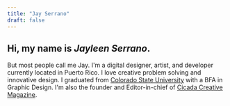 ```yaml
---
title: "Jay Serrano"
draft: false
---
```


## Hi, my name is *Jayleen Serrano*.

But most people call me Jay. I'm a digital designer, artist, and developer currently located in Puerto Rico. I love creative problem solving and innovative design. I graduated from [Colorado State University](https://www.colostate.edu/) with a BFA in Graphic Design. I'm also the founder and Editor-in-chief of [Cicada Creative Magazine](https://cicadacreativemag.com/).

